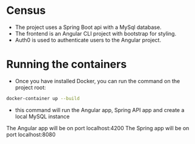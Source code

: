 # Census
- The project uses a Spring Boot api with a MySql database.
- The frontend is an Angular CLI project with bootstrap for styling.
- Auth0 is used to authenticate users to the Angular project.

# Running the containers
- Once you have installed Docker, you can run the command on the project root:
```sh
docker-container up --build
```
- this command will run the Angular app, Spring API app and create a local MySQL instance

The Angular app will be on port localhost:4200
The Spring app will be on port localhost:8080
